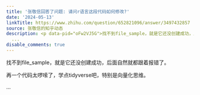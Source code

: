 ```yaml
---
title: '张敬信回答了问题: 请问r语言这段代码如何修改?'
date: '2024-05-13'
linkTitle: https://www.zhihu.com/question/652821096/answer/3497432857
source: 张敬信的知乎动态
description: <p data-pid="oFw2VJ5G">找不到file_sample，就是它还没创建成功，后面自然就都跟着报错了。</p><p data-pid="stru-y5E">再一个代码太啰嗦了，学点tidyverse吧，特别是向量化思维。</p>
  ...
disable_comments: true
---
```

<p data-pid="oFw2VJ5G">找不到file_sample，就是它还没创建成功，后面自然就都跟着报错了。</p><p data-pid="stru-y5E">再一个代码太啰嗦了，学点tidyverse吧，特别是向量化思维。</p> ...
